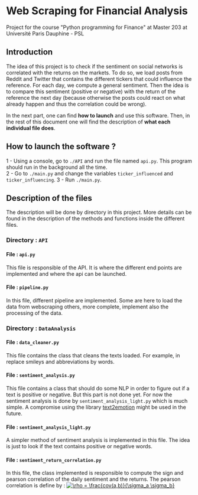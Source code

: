 # Web Scraping for Financial Analysis
Project for the course "Python programming for Finance" at Master 203 at Université Paris Dauphine - PSL

## Introduction
The idea of this project is to check if the sentiment on social networks is correlated with the returns on the markets.
To do so, we load posts from Reddit and Twitter that contains the different tickers that could influence the reference.
For each day, we compute a general sentiment. Then the idea is to compare this sentiment (positive or negative) with the 
return of the reference the next day (because otherwise the posts could react on what already happen and thus 
the correlation could be wrong).

In the next part, one can find **how to launch** and use this software. Then, in the rest of this document one will find
the description of **what each individual file does**.

## How to launch the software ?

 1 - Using a console, go to `./API` and run the file named `api.py`. This program should run in the background all 
 the time.<br>
 2 - Go to `./main.py` and change the variables `ticker_influenced` and `ticker_influencing`.
 3 - Run `./main.py`.

## Description of the files

The description will be done by directory in this project. More details can be found in the description of the methods 
and functions inside the different files.

### Directory : `API`
#### File : `api.py`

This file is responsible of the API. It is where the different end points are implemented and where the api can be 
launched.

#### File : `pipeline.py`

In this file, different pipeline are implemented. Some are here to load the data from webscraping others, more complete,
 implement also the processing of the data.

### Directory : `DataAnalysis`
#### File : `data_cleaner.py`

This file contains the class that cleans the texts loaded. For example, in replace smileys and abbreviations by words.

#### File : `sentiment_analysis.py`

This file contains a class that should do some NLP in order to figure out if a text is positive or negative. But this 
part is not done yet. For now the sentiment analysis is done by `sentiment_analysis_light.py` which is much simple. A 
compromise using the library [text2emotion](https://pypi.org/project/text2emotion/) might be used in the future.

#### File : `sentiment_analysis_light.py`

A simpler method of sentiment analysis is implemented in this file. The idea is just to look if the text contains 
positive or negative words.

#### File : `sentiment_return_correlation.py`

In this file, the class implemented is responsible to compute the sign and pearson correlation of the daily sentiment 
and the returns.
The pearson correlation is define by : <a href="https://www.codecogs.com/eqnedit.php?latex=\rho&space;=&space;\frac{cov(a,b)}{\sigma_a&space;\sigma_b}" target="_blank"><img src="https://latex.codecogs.com/gif.latex?\rho&space;=&space;\frac{cov(a,b)}{\sigma_a&space;\sigma_b}" title="\rho = \frac{cov(a,b)}{\sigma_a \sigma_b}" /></a>


